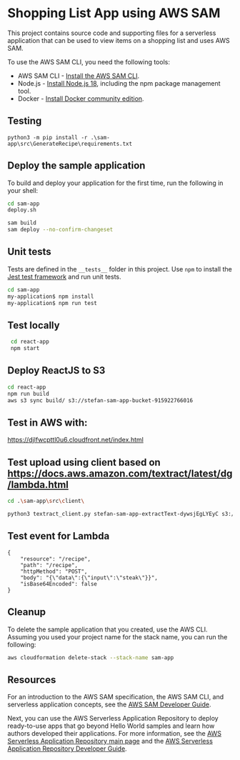 # Shopping List App using AWS SAM

This project contains source code and supporting files for a serverless application that can be used to view items on a shopping list and uses AWS SAM.

To use the AWS SAM CLI, you need the following tools:

* AWS SAM CLI - [Install the AWS SAM CLI](https://docs.aws.amazon.com/serverless-application-model/latest/developerguide/serverless-sam-cli-install.html).
* Node.js - [Install Node.js 18](https://nodejs.org/en/), including the npm package management tool.
* Docker - [Install Docker community edition](https://hub.docker.com/search/?type=edition&offering=community).

## Testing

```
python3 -m pip install -r .\sam-app\src\GenerateRecipe\requirements.txt

```

## Deploy the sample application

To build and deploy your application for the first time, run the following in your shell:

```bash
cd sam-app
deploy.sh

sam build
sam deploy --no-confirm-changeset
```

## Unit tests

Tests are defined in the `__tests__` folder in this project. Use `npm` to install the [Jest test framework](https://jestjs.io/) and run unit tests.

```bash
cd sam-app
my-application$ npm install
my-application$ npm run test
```

## Test locally
```bash
 cd react-app
 npm start
```
## Deploy ReactJS to S3

```bash
cd react-app
npm run build
aws s3 sync build/ s3://stefan-sam-app-bucket-915922766016

```

## Test in AWS with:
https://djlfwcpttl0u6.cloudfront.net/index.html

## Test upload using client based on https://docs.aws.amazon.com/textract/latest/dg/lambda.html

```bash
cd .\sam-app\src\client\

python3 textract_client.py stefan-sam-app-extractText-dywsjEgLYEyC s3://stefan-sam-app-imagebuck-915922766016/shopping_list.jpg
```

## Test event for Lambda

```
{
    "resource": "/recipe",
    "path": "/recipe",
    "httpMethod": "POST",
    "body": "{\"data\":{\"input\":\"steak\"}}",
    "isBase64Encoded": false
}
```


## Cleanup

To delete the sample application that you created, use the AWS CLI. Assuming you used your project name for the stack name, you can run the following:

```bash
aws cloudformation delete-stack --stack-name sam-app
```

## Resources

For an introduction to the AWS SAM specification, the AWS SAM CLI, and serverless application concepts, see the [AWS SAM Developer Guide](https://docs.aws.amazon.com/serverless-application-model/latest/developerguide/what-is-sam.html).

Next, you can use the AWS Serverless Application Repository to deploy ready-to-use apps that go beyond Hello World samples and learn how authors developed their applications. For more information, see the [AWS Serverless Application Repository main page](https://aws.amazon.com/serverless/serverlessrepo/) and the [AWS Serverless Application Repository Developer Guide](https://docs.aws.amazon.com/serverlessrepo/latest/devguide/what-is-serverlessrepo.html).

